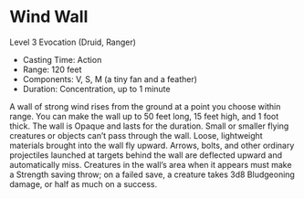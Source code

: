 # Wind Wall
Level 3 Evocation (Druid, Ranger)

- Casting Time: Action
- Range: 120 feet
- Components: V, S, M (a tiny fan and a feather)
- Duration: Concentration, up to 1 minute

A wall of strong wind rises from the ground at a point you choose within range. You can make the wall up to 50 feet long, 15 feet high, and 1 foot thick. The wall is Opaque and lasts for the duration. Small or smaller flying creatures or objects can’t pass through the wall. Loose, lightweight materials brought into the wall fly upward. Arrows, bolts, and other ordinary projectiles launched at targets behind the wall are deflected upward and automatically miss. Creatures in the wall’s area when it appears must make a Strength saving throw; on a failed save, a creature takes 3d8 Bludgeoning damage, or half as much on a success.
